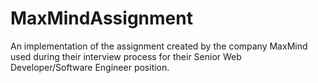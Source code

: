 # MaxMindAssignment
An implementation of the assignment created by the company MaxMind used during their interview process for their Senior Web Developer/Software Engineer position.
